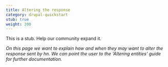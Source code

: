 ```yaml
---
title: Altering the response
category: drupal-quickstart
stub: true
weight: 200
---
```


This is a stub. Help our community expand it.

_On this page we want to explain how and when they may want to alter the response sent by hn. We can point the user to the 'Altering entities' guide for further documentation._

